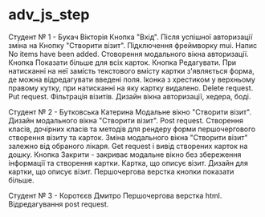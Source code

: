 # adv_js_step

Студент № 1 - Букач Вікторія
Кнопка "Вхід". Після успішної авторизації зміна на Кнопку "Створити візит".
Підключення фреймворку mui.
Напис No items have been added.
Стоворення модального вікна авторизації.
Кнопка Показати більше для всіх карток.
Кнопка Редагувати. При натисканні на неї замість текстового вмісту картки з'являється форма, де можна відредагувати введені поля.
Іконка з хрестиком у верхньому правому кутку, при натисканні на яку картку видалено.
Delete request.
Put request.
Фільтрація візитів.
Дизайн вікна авторизації, хедера, боді.


Студент № 2 - Бутковська Катерина
Модальне вікно "Створити візит".
Дизайн модального вікна "Створити візит".
Post request.
Створення класів, дочірних класів та методів для рендеру форми першочергового створення візиту та карток.
Зміна модального вікна "Створити візит" залежно від обраного лікаря.
Get request і вивід створених карток на дошку.
Кнопка Закрити - закриває модальне вікно без збереження інформації та створення картки.
Картка, що описує візит.
Дизайн для картки, що описує візит.
Першочергова верстка кнопки показати більше.


Студент № 3 - Коротєєв Дмитро
Першочергова верстка html.
Відредагування post request.